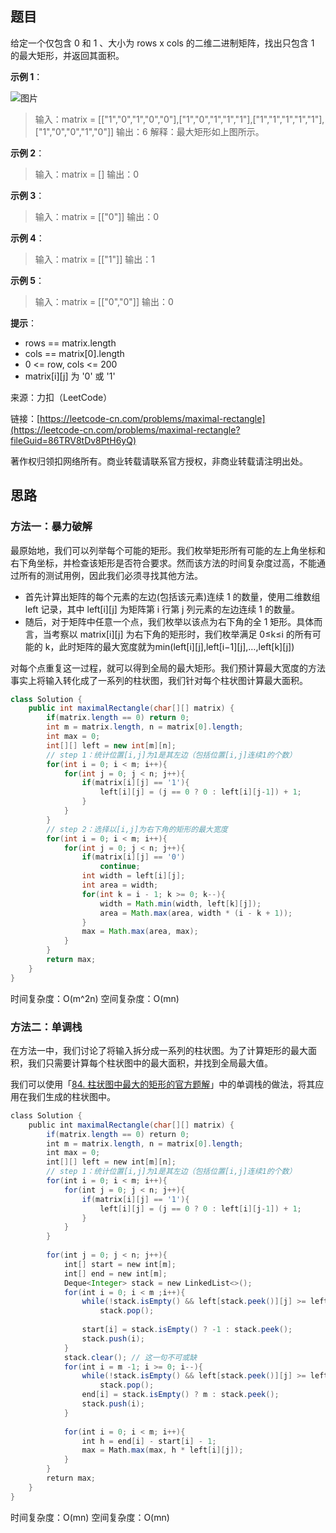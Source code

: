 ## 题目

给定一个仅包含 0 和 1 、大小为 rows x cols 的二维二进制矩阵，找出只包含 1 的最大矩形，并返回其面积。

**示例 1**：

![图片](https://uploader.shimo.im/f/OB0EA32mNZ6zFJwp.png!thumbnail?fileGuid=86TRV8tDv8PtH6yQ)

>输入：matrix = [["1","0","1","0","0"],["1","0","1","1","1"],["1","1","1","1","1"],["1","0","0","1","0"]]
>输出：6
>解释：最大矩形如上图所示。

**示例 2**：

>输入：matrix = []
>输出：0

**示例 3**：

>输入：matrix = [["0"]]
>输出：0

**示例 4**：

>输入：matrix = [["1"]]
>输出：1

**示例 5**：

>输入：matrix = [["0","0"]]
>输出：0

**提示**：

* rows == matrix.length
* cols == matrix[0].length
* 0 <= row, cols <= 200
* matrix[i][j] 为 '0' 或 '1'

来源：力扣（LeetCode）

链接：[https://leetcode-cn.com/problems/maximal-rectangle](https://leetcode-cn.com/problems/maximal-rectangle?fileGuid=86TRV8tDv8PtH6yQ)

著作权归领扣网络所有。商业转载请联系官方授权，非商业转载请注明出处。

## 思路

### 方法一：暴力破解

最原始地，我们可以列举每个可能的矩形。我们枚举矩形所有可能的左上角坐标和右下角坐标，并检查该矩形是否符合要求。然而该方法的时间复杂度过高，不能通过所有的测试用例，因此我们必须寻找其他方法。

* 首先计算出矩阵的每个元素的左边(包括该元素)连续 1 的数量，使用二维数组 left 记录，其中 left[i][j] 为矩阵第 i 行第 j 列元素的左边连续 1 的数量。
* 随后，对于矩阵中任意一个点，我们枚举以该点为右下角的全 1 矩形。具体而言，当考察以 matrix[i][j] 为右下角的矩形时，我们枚举满足 0≤k≤i 的所有可能的 k，此时矩阵的最大宽度就为min(left[i][j],left[i−1][j],…,left[k][j])

对每个点重复这一过程，就可以得到全局的最大矩形。我们预计算最大宽度的方法事实上将输入转化成了一系列的柱状图，我们针对每个柱状图计算最大面积。

```java
class Solution {
    public int maximalRectangle(char[][] matrix) {
        if(matrix.length == 0) return 0;
        int m = matrix.length, n = matrix[0].length;
        int max = 0;
        int[][] left = new int[m][n];
        // step 1：统计位置[i,j]为1是其左边（包括位置[i,j]连续1的个数）
        for(int i = 0; i < m; i++){
            for(int j = 0; j < n; j++){
                if(matrix[i][j] == '1'){
                    left[i][j] = (j == 0 ? 0 : left[i][j-1]) + 1;
                }
            }
        }
        // step 2：选择以[i,j]为右下角的矩形的最大宽度
        for(int i = 0; i < m; i++){
            for(int j = 0; j < n; j++){
                if(matrix[i][j] == '0')
                    continue;
                int width = left[i][j];
                int area = width;
                for(int k = i - 1; k >= 0; k--){
                    width = Math.min(width, left[k][j]);
                    area = Math.max(area, width * (i - k + 1));
                }
                max = Math.max(area, max);
            }
        }
        return max;
    }
}
```
时间复杂度：O(m^2n)
空间复杂度：O(mn)

### 方法二：单调栈

在方法一中，我们讨论了将输入拆分成一系列的柱状图。为了计算矩形的最大面积，我们只需要计算每个柱状图中的最大面积，并找到全局最大值。

我们可以使用「[84. 柱状图中最大的矩形的官方题解](https://leetcode-cn.com/problems/largest-rectangle-in-histogram/solution/zhu-zhuang-tu-zhong-zui-da-de-ju-xing-by-leetcode-/?fileGuid=86TRV8tDv8PtH6yQ)」中的单调栈的做法，将其应用在我们生成的柱状图中。

```java
class Solution {
    public int maximalRectangle(char[][] matrix) {
        if(matrix.length == 0) return 0;
        int m = matrix.length, n = matrix[0].length;
        int max = 0;
        int[][] left = new int[m][n];
        // step 1：统计位置[i,j]为1是其左边（包括位置[i,j]连续1的个数）
        for(int i = 0; i < m; i++){
            for(int j = 0; j < n; j++){
                if(matrix[i][j] == '1'){
                    left[i][j] = (j == 0 ? 0 : left[i][j-1]) + 1;
                }
            }
        }
        
        for(int j = 0; j < n; j++){
            int[] start = new int[m];
            int[] end = new int[m];
            Deque<Integer> stack = new LinkedList<>();
            for(int i = 0; i < m ;i++){
                while(!stack.isEmpty() && left[stack.peek()][j] >= left[i][j])
                    stack.pop();
                
                start[i] = stack.isEmpty() ? -1 : stack.peek();
                stack.push(i);
            }
            stack.clear(); // 这一句不可或缺
            for(int i = m -1; i >= 0; i--){
                while(!stack.isEmpty() && left[stack.peek()][j] >= left[i][j])
                    stack.pop();
                end[i] = stack.isEmpty() ? m : stack.peek();
                stack.push(i);
            }
           
            for(int i = 0; i < m; i++){
                int h = end[i] - start[i] - 1;
                max = Math.max(max, h * left[i][j]);
            }
        }
        return max;
    }
}
```
时间复杂度：O(mn)
空间复杂度：O(mn)

